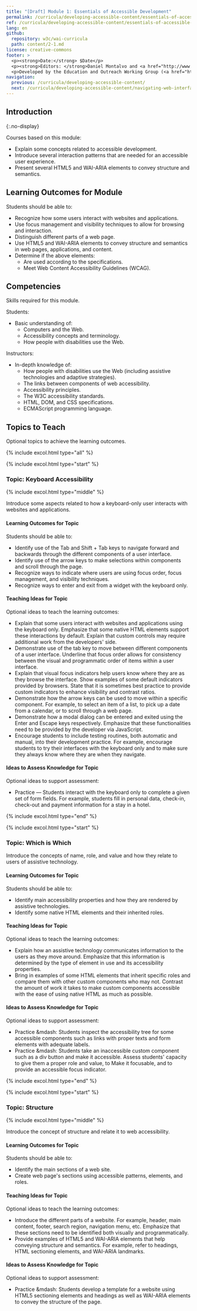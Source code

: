 ```yaml
---
title: "[Draft] Module 1: Essentials of Accessible Development"
permalink: /curricula/developing-accessible-content/essentials-of-accessible-development/
ref: /curricula/developing-accessible-content/essentials-of-accessible-development/
lang: en
github:
  repository: w3c/wai-curricula
  path: content/2-1.md
license: creative-commons
footer: >
  <p><strong>Date:</strong> $Date</p>
  <p><strong>Editors: </strong>Daniel Montalvo and <a href="http://www.w3.org/People/shadi/">Shadi Abou-Zahra</a>. Contributors: <a href="https://www.w3.org/WAI/EO/EOWG-members">EOWG Participants</a>. </p>
  <p>Developed by the Education and Outreach Working Group (<a href="http://www.w3.org/WAI/EO/">EOWG</a>). Developed with support from the <a href="https://www.w3.org/WAI/about/projects/wai-guide/">WAI-Guide Project</a> funded by the European Commission (EC) under the Horizon 2020 program (Grant Agreement 822245).</p>
navigation:
  previous: /curricula/developing-accessible-content/
  next: /curricula/developing-accessible-content/navigating-web-interfaces/
---
```


## Introduction
{:.no-display}

Courses based on this module:

* Explain some concepts related to accessible development.
* Introduce several interaction patterns that are needed for an accessible user experience.
* Present several HTML5 and WAI-ARIA elements to convey structure and semantics.

## Learning Outcomes for Module

Students should be able to:

* Recognize how some users interact with websites and applications.
* Use focus management and visibility techniques to allow for browsing and interaction.
* Distinguish different parts of a web page.
* Use HTML5 and WAI-ARIA elements to convey structure and semantics in web pages, applications, and content.
* Determine if the above elements:
   * Are used according to the specifications.
  * Meet Web Content Accessibility Guidelines (WCAG).

## Competencies

Skills required for this module.

Students:

* Basic understanding of:
  * Computers and the Web.
  * Accessibility concepts and terminology.
  * How people with disabilities use the Web.

Instructors:

* In-depth knowledge of:
  * How people with disabilities use the Web (including assistive technologies and adaptive strategies).
  * The links between components of web accessibility.
  * Accessibility principles.  
  * The W3C accessibility standards.
  * HTML, DOM, and CSS specifications.
  * ECMAScript programming language.

## Topics to Teach

Optional topics to achieve the learning outcomes.

{% include excol.html type="all" %}

{% include excol.html type="start" %}

### Topic: Keyboard Accessibility

{% include excol.html type="middle" %}

Introduce some aspects related to how a keyboard-only user interacts with websites and applications.

#### Learning Outcomes for Topic

Students should be able to:

* Identify use of the Tab and Shift + Tab keys to navigate forward and backwards through the different components of a user interface.
* Identify use of the arrow keys to make selections within components and scroll through the page.
* Recognize ways to indicate where users are using focus order, focus management, and visibility techniques.
* Recognize ways to enter and exit from a widget with the keyboard only.

#### Teaching Ideas for Topic

Optional ideas to teach the learning outcomes:

* Explain that some users interact with websites and applications using the keyboard only. Emphasize that some native HTML elements support these interactions by default. Explain that custom controls may require additional work from the developers' side.
* Demonstrate use of the tab key to move between different components of a user interface. Underline that focus order allows for consistency between the visual and programmatic order of items within a user interface.
* Explain that visual focus indicators help users know where they are as they browse the interface. Show examples of some default indicators provided by browsers. State that it is sometimes best practice to provide custom indicators to enhance visibility and contrast ratios.
* Demonstrate how the arrow keys can be used to move within a specific component. For example, to select an item of a list, to pick up a date from a calendar, or to scroll through a web page.
* Demonstrate how a modal dialog can be entered and exited using the Enter and Escape keys respectively. Emphasize that these functionalities need to be provided by the developer via JavaScript.
* Encourage students to include testing routines, both automatic and manual, into their development practice. For example, encourage students to try their interfaces with the keyboard only and to make sure they always know where they are when they navigate.

#### Ideas to Assess Knowledge for Topic

Optional ideas to support assessment:

* Practice &mdash; Students interact with the keyboard only to complete a given set of form fields. For example, students fill in personal data, check-in, check-out and payment information for a stay in a hotel.

{% include excol.html type="end" %}

{% include excol.html type="start" %}

### Topic: Which is Which

Introduce the concepts of name, role, and value and how they relate to users of assistive technology.

#### Learning Outcomes for Topic

Students should be able to:

* Identify main accessibility properties and how they are rendered by assistive technologies.
* Identify some native HTML elements and their inherited roles.

#### Teaching Ideas for Topic

Optional ideas to teach the learning outcomes:

* Explain how an assistive technology communicates information to the users as they move around. Emphasize that this information is determined by the type of element in use and its accessibility properties.
* Bring in examples of some HTML elements that inherit specific roles and compare them with other custom components who may not. Contrast the amount of work it takes to make custom components accessible with the ease of using native HTML as much as possible.

 #### Ideas to Assess Knowledge for Topic

Optional ideas to support assessment:

* Practice &mdash: Students inspect the accessibility tree for some accessible components such as links with proper texts and form elements with adequate labels.
* Practice &mdash: Students take an inaccessible custom component such as a div button and make it accessible. Assess students' capacity to give them a proper role and value, to Make it focusable, and to provide an accessible focus indicator.

{% include excol.html type="end" %}

{% include excol.html type="start" %}

### Topic: Structure
 
{% include excol.html type="middle" %}

Introduce the concept of structure and relate it to web accessibility. 

#### Learning Outcomes for Topic

Students should be able to:

* Identify the main sections of a web site.
* Create web page's sections using accessible patterns, elements, and roles.

#### Teaching Ideas for Topic

Optional ideas to teach the learning outcomes:

* Introduce the different parts of a website. For example, header, main content, footer, search region, navigation menu, etc. Emphasize that these sections need to be identified both visually and programmatically.
* Provide examples of HTML5 and WAI-ARIA elements that help conveying structure and semantics. For example, refer to headings, HTML sectioning elements, and WAI-ARIA landmarks.

#### Ideas to Assess Knowledge for Topic

Optional ideas to support assessment:

* Practice &mdash: Students develop a template for a website using HTML5 sectioning elements and headings as well as WAI-ARIA elements to convey the structure of the page.



